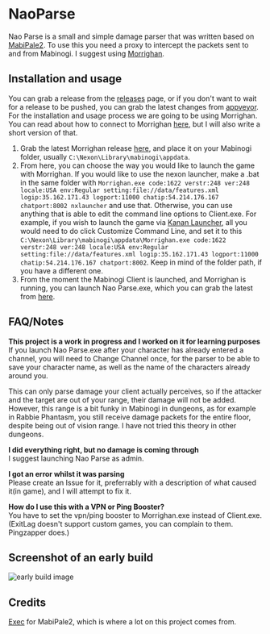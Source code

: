 # NaoParse
 Nao Parse is a small and simple damage parser that was written based on [MabiPale2](https://github.com/exectails/MabiPale2). To use this you need a proxy to intercept the packets sent to and from Mabinogi. I suggest using [Morrighan](https://github.com/exectails/Morrighan).

## Installation and usage
You can grab a release from the [releases](https://github.com/Iuke121/Nao-Parse/releases) page, or if you don't want to wait for a release to be pushed, you can grab the latest changes from [appveyor](https://ci.appveyor.com/project/Iuke121/naoparse/build/artifacts).
For the installation and usage process we are going to be using Morrighan. You can read about how to connect to Morrighan [here](https://github.com/exectails/Morrighan/blob/master/README.md#how-to-connect-to-morrighan), but I will also write a short version of that.  

1. Grab the latest Morrighan release [here](https://github.com/exectails/Morrighan/releases), and place it on your Mabinogi folder, usually `C:\Nexon\Library\mabinogi\appdata`.
2. From here, you can choose the way you would like to launch the game with Morrighan. If you would like to use the nexon launcher, make a .bat in the same folder with `Morrighan.exe code:1622 verstr:248 ver:248 locale:USA env:Regular setting:file://data/features.xml logip:35.162.171.43 logport:11000 chatip:54.214.176.167 chatport:8002 nxlauncher` and use that. Otherwise, you can use anything that is able to edit the command line options to Client.exe. For example, if you wish to launch the game via [Kanan Launcher](https://github.com/cursey/kanan-new), all you would need to do click Customize Command Line, and set it to this `C:\Nexon\Library\mabinogi\appdata\Morrighan.exe code:1622 verstr:248 ver:248 locale:USA env:Regular setting:file://data/features.xml logip:35.162.171.43 logport:11000 chatip:54.214.176.167 chatport:8002`. Keep in mind of the folder path, if you have a different one.
3. From the moment the Mabinogi Client is launched, and Morrighan is running, you can launch Nao Parse.exe, which you can grab the latest from [here](https://github.com/Iuke121/Nao-Parse/releases).  
  
## FAQ/Notes
**This project is a work in progress and I worked on it for learning purposes**  
If you launch Nao Parse.exe after your character has already entered a channel, you will need to Change Channel once, for the parser to be able to save your character name, as well as the name of the characters already around you.

This can only parse damage your client actually perceives, so if the attacker and the target are out of your range, their damage will not be added. However, this range is a bit funky in Mabinogi in dungeons, as for example in Rabbie Phantasm, you still receive damage packets for the entire floor, despite being out of vision range. I have not tried this theory in other dungeons.

**I did everything right, but no damage is coming through**  
I suggest launching Nao Parse as admin.

**I got an error whilst it was parsing**  
Please create an Issue for it, preferrably with a description of what caused it(in game), and I will attempt to fix it.

**How do I use this with a VPN or Ping Booster?**  
You have to set the vpn/ping booster to Morrighan.exe instead of Client.exe. (ExitLag doesn't support custom games, you can complain to them. Pingzapper does.)

## Screenshot of an early build
![early build image](https://i.imgur.com/WygQcPc.png)
## Credits
[Exec](https://github.com/exectails) for MabiPale2, which is where a lot on this project comes from.
